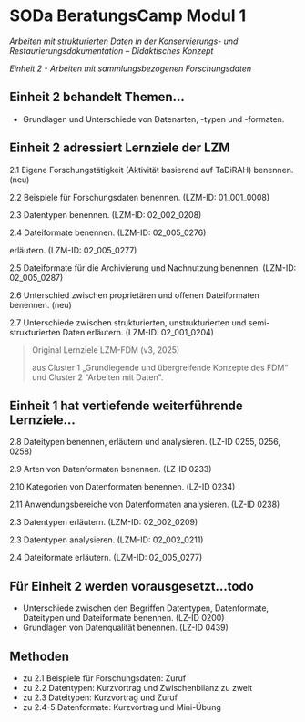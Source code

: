 <!--

author: Gudrun Schwenk und Canan Hastik  
email:    
version:  v1
language: DE

icon:     https://raw.githubusercontent.com/chastik/Beratung_Dateityp_Bild/refs/heads/main/SODa-Logo_full.svg
link:     https://raw.githubusercontent.com/chastik/Beratung/refs/heads/main/soda.css

comment:  SODA OERs

-->

# SODa BeratungsCamp Modul 1  

*Arbeiten mit strukturierten Daten in der Konservierungs- und Restaurierungsdokumentation – Didaktisches Konzept*

*Einheit 2 - Arbeiten mit sammlungsbezogenen Forschungsdaten*


## Einheit 2 behandelt Themen...

* Grundlagen und Unterschiede von Datenarten, -typen und -formaten.


## Einheit 2 adressiert Lernziele der LZM 

2\.1  Eigene Forschungstätigkeit (Aktivität basierend auf TaDiRAH) benennen. (neu)

2\.2  Beispiele für Forschungsdaten benennen. (LZM-ID: 01\_001\_0008)

2\.3  Datentypen benennen. (LZM-ID: 02\_002\_0208) 

2\.4  Dateiformate benennen. (LZM-ID: 02\_005\_0276) 

erläutern. (LZM-ID: 02\_005\_0277) 

2\.5  Dateiformate für die Archivierung und Nachnutzung benennen. (LZM-ID: 02\_005\_0287) 

2\.6  Unterschied zwischen proprietären und offenen Dateiformaten benennen. (neu)

2\.7  Unterschiede zwischen strukturierten, unstrukturierten und semi-strukturierten Daten erläutern. (LZM-ID: 02\_001\_0204) 


>Original Lernziele LZM-FDM (v3, 2025)
>
>aus Cluster 1 „Grundlegende und übergreifende Konzepte des FDM“ und Cluster 2 "Arbeiten mit Daten".



## Einheit 1 hat vertiefende weiterführende Lernziele... 

2\.8  Dateitypen benennen, erläutern und analysieren. (LZ-ID 0255, 0256, 0258)

2\.9  Arten von Datenformaten benennen. (LZ-ID 0233)

2\.10  Kategorien von Datenformaten benennen. (LZ-ID 0234)

2\.11  Anwendungsbereiche von Datenformaten analysieren. (LZ-ID 0238)

2\.3  Datentypen erläutern. (LZM-ID: 02\_002\_0209)  

2\.3  Datentypen analysieren. (LZM-ID: 02\_002\_0211) 

2\.4  Dateiformate erläutern. (LZM-ID: 02\_005\_0277) 


## Für Einheit 2 werden vorausgesetzt...todo

* Unterschiede zwischen den Begriffen Datentypen, Datenformate, Dateitypen und Dateiformate benennen. (LZ-ID 0200)
* Grundlagen von Datenqualität benennen. (LZ-ID 0439)

## Methoden

- zu 2.1 Beispiele für Forschungsdaten: Zuruf
- zu 2.2 Datentypen: Kurzvortrag und Zwischenbilanz zu zweit
- zu 2.3 Dateitypen: Kurzvortrag und Zuruf
- zu 2.4-5 Datenformate: Kurzvortrag und Mini-Übung

